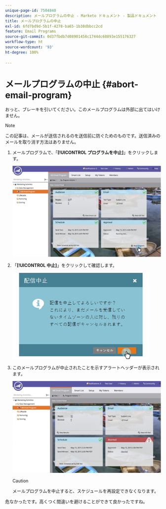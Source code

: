 ```yaml
---
unique-page-id: 7504840
description: メールプログラムの中止 - Marketo ドキュメント - 製品ドキュメント
title: メールプログラムの中止
exl-id: 6fd7bd9d-5b1f-4278-ba65-1b38dbbcc2cd
feature: Email Programs
source-git-commit: 0d37fbdb7d08901458c1744dc68893e155176327
workflow-type: ht
source-wordcount: '93'
ht-degree: 100%

---
```


# メールプログラムの中止 {#abort-email-program}

おっと、ブレーキを引いてください。このメールプログラムは外部に出てはいけません。

>[!NOTE]
>
>この記事は、メールが送信されるのを送信前に防ぐためのものです。送信済みのメールを取り消す方法はありません。

1. メールプログラムで、「**[!UICONTROL プログラムを中止]**」をクリックします。

   ![](assets/dashboardleads.jpg)

1. 「**[!UICONTROL 中止]**」をクリックして確認します。

   ![](assets/image2015-5-20-15-3a24-3a35.png)

1. このメールプログラムが中止されたことを示すアラートヘッダーが表示されます。

   ![](assets/dashboardleadchange2.jpg)

   >[!CAUTION]
   >
   >メールプログラムを中止すると、スケジュールを再設定できなくなります。

危なかったです。高くつく間違いを避けることができて良かったですね。
